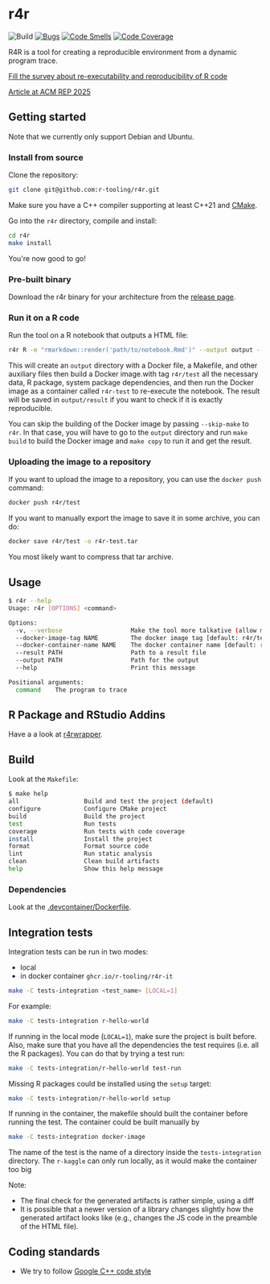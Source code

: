 # r4r

![Build](https://github.com/r-tooling/r4r/actions/workflows/main.yml/badge.svg)
[![Bugs](https://sonarcloud.io/api/project_badges/measure?project=r-tooling_r4r&metric=bugs&token=25f03a0bb9f860fa2b82118a65714715b9be3627)](https://sonarcloud.io/summary/new_code?id=r-tooling_r4r)
[![Code Smells](https://sonarcloud.io/api/project_badges/measure?project=r-tooling_r4r&metric=code_smells&token=25f03a0bb9f860fa2b82118a65714715b9be3627)](https://sonarcloud.io/summary/new_code?id=r-tooling_r4r)
[![Code Coverage](https://sonarcloud.io/api/project_badges/measure?project=r-tooling_r4r&metric=coverage&token=25f03a0bb9f860fa2b82118a65714715b9be3627)](https://sonarcloud.io/summary/new_code?id=r-tooling_r4r)

R4R is a tool for creating a reproducible environment from a dynamic program trace.

[Fill the survey about re-executability and reproducibility of R code](https://framaforms.org/re-executability-and-reproducibility-of-r-notebooks-and-scripts-1754417915)

[Article at ACM REP 2025](https://www.pdonatbouillud.com/donat-r4r-rep-2025.pdf)

## Getting started 

Note that we currently only support Debian and Ubuntu.

### Install from source

Clone the repository:

```bash 
git clone git@github.com:r-tooling/r4r.git
```

Make sure you have a C++ compiler supporting at least C++21 and [CMake](https://cmake.org/).

Go into the `r4r` directory, compile and install:

```bash
cd r4r
make install
```

You're now good to go!

### Pre-built binary

Download the r4r binary for your architecture from the [release page](https://github.com/r-tooling/r4r/releases).

### Run it on a R code

Run the tool on a R notebook that outputs a HTML file:

```bash
r4r R -e "rmarkdown::render('path/to/notebook.Rmd')" --output output --result notebook.html
```

This will create an `output` directory with a Docker file, a Makefile, and other auxiliary files then build a Docker image.with tag `r4r/test` all the necessary data, R package, system package dependencies, and then run the Docker image as a container called `r4r-test` to re-execute the notebook. 
The result will be saved in `output/result` if you want to check if it is exactly reproducible. 

You can skip the building of the Docker image by passing `--skip-make` to `r4r`.
In that case, you will have to go to the `output` directory and run `make build` to 
build the Docker image and `make copy` to run it and get the result.

### Uploading the image to a repository 

If you want to upload the image to a repository, you can use the `docker push` command:

```bash
docker push r4r/test
```

If you want to manually export the image to save it in some archive, you can do:

```bash
docker save r4r/test -o r4r-test.tar
```

You most likely want to compress that tar archive.

## Usage

```sh
$ r4r --help
Usage: r4r [OPTIONS] <command>

Options:
  -v, --verbose                   Make the tool more talkative (allow multiple)
  --docker-image-tag NAME         The docker image tag [default: r4r/test]
  --docker-container-name NAME    The docker container name [default: r4r-test]
  --result PATH                   Path to a result file
  --output PATH                   Path for the output
  --help                          Print this message

Positional arguments:
  command    The program to trace
```

## R Package and RStudio Addins

Have a a look at [r4rwrapper](https://github.com/r-tooling/r4rwrapper).

## Build

Look at the `Makefile`:

```sh
$ make help
all                  Build and test the project (default)
configure            Configure CMake project
build                Build the project
test                 Run tests
coverage             Run tests with code coverage
install              Install the project
format               Format source code
lint                 Run static analysis
clean                Clean build artifacts
help                 Show this help message
```

### Dependencies

Look at the [.devcontainer/Dockerfile](.devcontainer/Dockerfile).

## Integration tests

Integration tests can be run in two modes:

- local
- in docker container `ghcr.io/r-tooling/r4r-it`

```sh
make -C tests-integration <test_name> [LOCAL=1]
```

For example:

```sh
make -C tests-integration r-hello-world
```

If running in the local mode (`LOCAL=1`), make sure the project is built before.
Also, make sure that you have all the dependencies the test requires (i.e. all the R packages).
You can do that by trying a test run:

```sh
make -C tests-integration/r-hello-world test-run
```

Missing R packages could be installed using the `setup` target:

```sh
make -C tests-integration/r-hello-world setup
```

If running in the container, the makefile should built the container before running the test.
The container could be built manually by

```sh
make -C tests-integration docker-image
```

The name of the test is the name of a directory inside the `tests-integration` directory.
The `r-kaggle` can only run locally, as it would make the container too big

Note:

- The final check for the generated artifacts is rather simple, using a diff
- It is possible that a newer version of a library changes slightly how the generated artifact looks like (e.g., changes the JS code in the preamble of the HTML file).

## Coding standards

- We try to follow [Google C++ code style](https://google.github.io/styleguide/cppguide.html)
